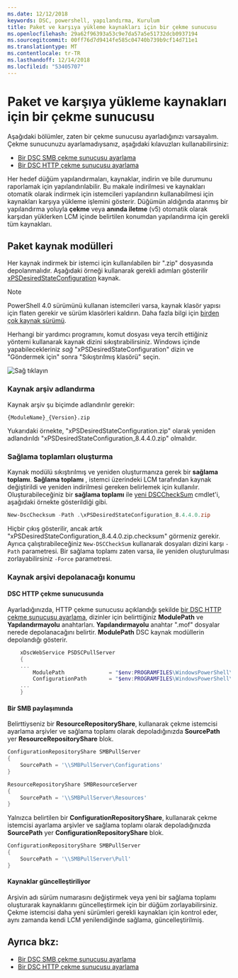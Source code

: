 ```yaml
---
ms.date: 12/12/2018
keywords: DSC, powershell, yapılandırma, Kurulum
title: Paket ve karşıya yükleme kaynakları için bir çekme sunucusu
ms.openlocfilehash: 29a62f96393a53c9e7da57a5e51732dcb0937194
ms.sourcegitcommit: 00ff76d7d9414fe585c04740b739b9cf14d711e1
ms.translationtype: MT
ms.contentlocale: tr-TR
ms.lasthandoff: 12/14/2018
ms.locfileid: "53405707"
---
```

# <a name="package-and-upload-resources-to-a-pull-server"></a>Paket ve karşıya yükleme kaynakları için bir çekme sunucusu

Aşağıdaki bölümler, zaten bir çekme sunucusu ayarladığınızı varsayalım. Çekme sunucunuzu ayarlamadıysanız, aşağıdaki kılavuzları kullanabilirsiniz:

- [Bir DSC SMB çekme sunucusu ayarlama](pullServerSmb.md)
- [Bir DSC HTTP çekme sunucusu ayarlama](pullServer.md)

Her hedef düğüm yapılandırmaları, kaynaklar, indirin ve bile durumunu raporlamak için yapılandırılabilir. Bu makale indirilmesi ve kaynakları otomatik olarak indirmek için istemcileri yapılandırın kullanabilmesi için kaynakları karşıya yükleme işlemini gösterir. Düğümün aldığında atanmış bir yapılandırma yoluyla **çekme** veya **anında iletme** (v5) otomatik olarak karşıdan yüklerken LCM içinde belirtilen konumdan yapılandırma için gerekli tüm kaynakları.

## <a name="package-resource-modules"></a>Paket kaynak modülleri

Her kaynak indirmek bir istemci için kullanılabilen bir ".zip" dosyasında depolanmalıdır. Aşağıdaki örneği kullanarak gerekli adımları gösterilir [xPSDesiredStateConfiguration](https://www.powershellgallery.com/packages/xPSDesiredStateConfiguration/8.4.0.0) kaynak.

> [!NOTE]
> PowerShell 4.0 sürümünü kullanan istemcileri varsa, kaynak klasör yapısı için flaten gerekir ve sürüm klasörleri kaldırın. Daha fazla bilgi için [birden çok kaynak sürümü](../configurations/import-dscresource.md#multiple-resource-versions).

Herhangi bir yardımcı programını, komut dosyası veya tercih ettiğiniz yöntemi kullanarak kaynak dizini sıkıştırabilirsiniz. Windows içinde yapabilecekleriniz *sağ* "xPSDesiredStateConfiguration" dizin ve "Göndermek için" sonra "Sıkıştırılmış klasörü" seçin.

![Sağ tıklayın](../media/right-click.gif)

### <a name="naming-the-resource-archive"></a>Kaynak arşiv adlandırma

Kaynak arşiv şu biçimde adlandırılır gerekir:

```
{ModuleName}_{Version}.zip
```

Yukarıdaki örnekte, "xPSDesiredStateConfiguration.zip" olarak yeniden adlandırıldı "xPSDesiredStateConfiguration_8.4.4.0.zip" olmalıdır.

### <a name="create-checksums"></a>Sağlama toplamları oluşturma

Kaynak modülü sıkıştırılmış ve yeniden oluşturmanıza gerek bir **sağlama toplamı**.  **Sağlama toplamı** , istemci üzerindeki LCM tarafından kaynak değiştirildi ve yeniden indirilmesi gereken belirlemek için kullanılır. Oluşturabileceğiniz bir **sağlama toplamı** ile [yeni DSCCheckSum](/powershell/module/PSDesiredStateConfiguration/New-DSCCheckSum) cmdlet'i, aşağıdaki örnekte gösterildiği gibi.

```powershell
New-DscChecksum -Path .\xPSDesiredStateConfiguration_8.4.4.0.zip
```

Hiçbir çıkış gösterilir, ancak artık "xPSDesiredStateConfiguration_8.4.4.0.zip.checksum" görmeniz gerekir. Ayrıca çalıştırabileceğiniz `New-DSCCheckSum` kullanarak dosyaları dizini karşı `-Path` parametresi. Bir sağlama toplamı zaten varsa, ile yeniden oluşturulması zorlayabilirsiniz `-Force` parametresi.

### <a name="where-to-store-resource-archives"></a>Kaynak arşivi depolanacağı konumu

#### <a name="on-a-dsc-http-pull-server"></a>DSC HTTP çekme sunucusunda

Ayarladığınızda, HTTP çekme sunucusu açıklandığı şekilde [bir DSC HTTP çekme sunucusu ayarlama](pullServer.md), dizinler için belirttiğiniz **ModulePath** ve **Yapılandırmayolu** anahtarları. **Yapılandırmayolu** anahtar ".mof" dosyalar nerede depolanacağını belirtir. **ModulePath** DSC kaynak modüllerin depolandığı gösterir.

```powershell
    xDscWebService PSDSCPullServer
    {
    ...
        ModulePath              = "$env:PROGRAMFILES\WindowsPowerShell\DscService\Modules"
        ConfigurationPath       = "$env:PROGRAMFILES\WindowsPowerShell\DscService\Configuration"
    ...
    }

```

#### <a name="on-an-smb-share"></a>Bir SMB paylaşımında

Belirttiyseniz bir **ResourceRepositoryShare**, kullanarak çekme istemcisi ayarlama arşivler ve sağlama toplamı olarak depoladığınızda **SourcePath** yer **ResourceRepositoryShare** blok.

```powershell
ConfigurationRepositoryShare SMBPullServer
{
    SourcePath = '\\SMBPullServer\Configurations'
}

ResourceRepositoryShare SMBResourceServer
{
    SourcePath = '\\SMBPullServer\Resources'
}
```

Yalnızca belirtilen bir **ConfigurationRepositoryShare**, kullanarak çekme istemcisi ayarlama arşivler ve sağlama toplamı olarak depoladığınızda **SourcePath** yer  **ConfigurationRepositoryShare** blok.

```powershell
ConfigurationRepositoryShare SMBPullServer
{
    SourcePath = '\\SMBPullServer\Pull'
}
```

#### <a name="updating-resources"></a>Kaynaklar güncelleştiriliyor

Arşivin adı sürüm numarasını değiştirmek veya yeni bir sağlama toplamı oluşturarak kaynaklarını güncelleştirmek için bir düğüm zorlayabilirsiniz. Çekme istemcisi daha yeni sürümleri gerekli kaynakları için kontrol eder, aynı zamanda kendi LCM yenilendiğinde sağlama, güncelleştirilmiş.

## <a name="see-also"></a>Ayrıca bkz:

- [Bir DSC SMB çekme sunucusu ayarlama](pullServerSmb.md)
- [Bir DSC HTTP çekme sunucusu ayarlama](pullServer.md)
